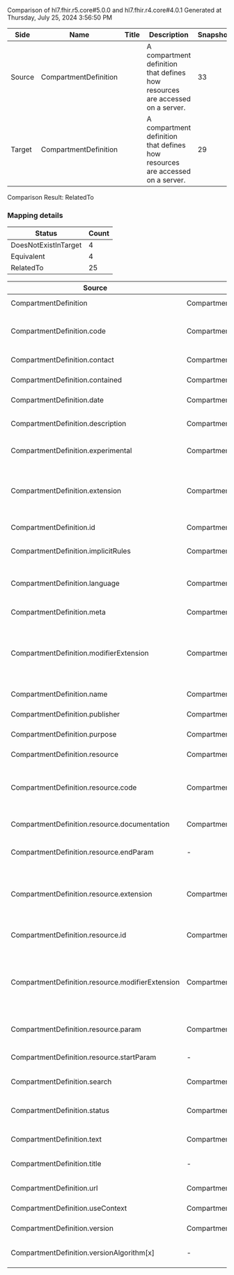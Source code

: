 Comparison of hl7.fhir.r5.core#5.0.0 and hl7.fhir.r4.core#4.0.1
Generated at Thursday, July 25, 2024 3:56:50 PM

| Side | Name | Title | Description | Snapshot | Differential |
| --- | --- | --- | --- | --- | --- |
| Source | CompartmentDefinition |  | A compartment definition that defines how resources are accessed on a server. | 33 | 22 |
| Target | CompartmentDefinition |  | A compartment definition that defines how resources are accessed on a server. | 29 | 18 |


Comparison Result: RelatedTo


### Mapping details

| Status | Count |
| ------ | ----- |
DoesNotExistInTarget | 4 |
Equivalent | 4 |
RelatedTo | 25 |


| Source | Target | Status | Message |
| ------ | ------ | ------ | ------- |
| CompartmentDefinition | CompartmentDefinition | Equivalent | R5 `CompartmentDefinition` maps as Equivalent to R4 `CompartmentDefinition` |
| CompartmentDefinition.code | CompartmentDefinition.code | Equivalent | R5 `CompartmentDefinition.code` maps as Equivalent to R4 `CompartmentDefinition.code` - code has compatible required binding for code type: http://hl7.org/fhir/ValueSet/compartment-type|5.0.0 and http://hl7.org/fhir/ValueSet/compartment-type|4.0.1 (Equivalent) |
| CompartmentDefinition.contact | CompartmentDefinition.contact | Equivalent | R5 `CompartmentDefinition.contact` maps as Equivalent to R4 `CompartmentDefinition.contact` |
| CompartmentDefinition.contained | CompartmentDefinition.contained | Equivalent | R5 `CompartmentDefinition.contained` maps as Equivalent to R4 `CompartmentDefinition.contained` |
| CompartmentDefinition.date | CompartmentDefinition.date | Equivalent | R5 `CompartmentDefinition.date` maps as Equivalent to R4 `CompartmentDefinition.date` |
| CompartmentDefinition.description | CompartmentDefinition.description | Equivalent | R5 `CompartmentDefinition.description` maps as Equivalent to R4 `CompartmentDefinition.description` |
| CompartmentDefinition.experimental | CompartmentDefinition.experimental | Equivalent | R5 `CompartmentDefinition.experimental` maps as Equivalent to R4 `CompartmentDefinition.experimental` |
| CompartmentDefinition.extension | CompartmentDefinition.extension | SourceIsBroaderThanTarget | R5 `CompartmentDefinition.extension` maps as SourceIsBroaderThanTarget to R4 `CompartmentDefinition.extension` - extension has change due to type change: R5 `extension` `Extension` maps as SourceIsBroaderThanTarget for R4 `extension` |
| CompartmentDefinition.id | CompartmentDefinition.id | Equivalent | R5 `CompartmentDefinition.id` maps as Equivalent to R4 `CompartmentDefinition.id` |
| CompartmentDefinition.implicitRules | CompartmentDefinition.implicitRules | Equivalent | R5 `CompartmentDefinition.implicitRules` maps as Equivalent to R4 `CompartmentDefinition.implicitRules` |
| CompartmentDefinition.language | CompartmentDefinition.language | RelatedTo | R5 `CompartmentDefinition.language` maps as RelatedTo to R4 `CompartmentDefinition.language` - language changed the binding strength from Required to Preferred |
| CompartmentDefinition.meta | CompartmentDefinition.meta | Equivalent | R5 `CompartmentDefinition.meta` maps as Equivalent to R4 `CompartmentDefinition.meta` |
| CompartmentDefinition.modifierExtension | CompartmentDefinition.modifierExtension | SourceIsBroaderThanTarget | R5 `CompartmentDefinition.modifierExtension` maps as SourceIsBroaderThanTarget to R4 `CompartmentDefinition.modifierExtension` - modifierExtension has change due to type change: R5 `modifierExtension` `Extension` maps as SourceIsBroaderThanTarget for R4 `modifierExtension` |
| CompartmentDefinition.name | CompartmentDefinition.name | Equivalent | R5 `CompartmentDefinition.name` maps as Equivalent to R4 `CompartmentDefinition.name` |
| CompartmentDefinition.publisher | CompartmentDefinition.publisher | Equivalent | R5 `CompartmentDefinition.publisher` maps as Equivalent to R4 `CompartmentDefinition.publisher` |
| CompartmentDefinition.purpose | CompartmentDefinition.purpose | Equivalent | R5 `CompartmentDefinition.purpose` maps as Equivalent to R4 `CompartmentDefinition.purpose` |
| CompartmentDefinition.resource | CompartmentDefinition.resource | Equivalent | R5 `CompartmentDefinition.resource` maps as Equivalent to R4 `CompartmentDefinition.resource` |
| CompartmentDefinition.resource.code | CompartmentDefinition.resource.code | Equivalent | R5 `CompartmentDefinition.resource.code` maps as Equivalent to R4 `CompartmentDefinition.resource.code` - code has compatible required binding for code type: http://hl7.org/fhir/ValueSet/resource-types|5.0.0 and http://hl7.org/fhir/ValueSet/resource-types|4.0.1 (Equivalent) |
| CompartmentDefinition.resource.documentation | CompartmentDefinition.resource.documentation | Equivalent | R5 `CompartmentDefinition.resource.documentation` maps as Equivalent to R4 `CompartmentDefinition.resource.documentation` |
| CompartmentDefinition.resource.endParam | - | DoesNotExistInTarget | R5 `CompartmentDefinition.resource.endParam` does not appear in the target and has no mapping for `CompartmentDefinition`. |
| CompartmentDefinition.resource.extension | CompartmentDefinition.resource.extension | SourceIsBroaderThanTarget | R5 `CompartmentDefinition.resource.extension` maps as SourceIsBroaderThanTarget to R4 `CompartmentDefinition.resource.extension` - extension has change due to type change: R5 `extension` `Extension` maps as SourceIsBroaderThanTarget for R4 `extension` |
| CompartmentDefinition.resource.id | CompartmentDefinition.resource.id | Equivalent | R5 `CompartmentDefinition.resource.id` maps as Equivalent to R4 `CompartmentDefinition.resource.id` |
| CompartmentDefinition.resource.modifierExtension | CompartmentDefinition.resource.modifierExtension | SourceIsBroaderThanTarget | R5 `CompartmentDefinition.resource.modifierExtension` maps as SourceIsBroaderThanTarget to R4 `CompartmentDefinition.resource.modifierExtension` - modifierExtension has change due to type change: R5 `modifierExtension` `Extension` maps as SourceIsBroaderThanTarget for R4 `modifierExtension` |
| CompartmentDefinition.resource.param | CompartmentDefinition.resource.param | Equivalent | R5 `CompartmentDefinition.resource.param` maps as Equivalent to R4 `CompartmentDefinition.resource.param` |
| CompartmentDefinition.resource.startParam | - | DoesNotExistInTarget | R5 `CompartmentDefinition.resource.startParam` does not appear in the target and has no mapping for `CompartmentDefinition`. |
| CompartmentDefinition.search | CompartmentDefinition.search | Equivalent | R5 `CompartmentDefinition.search` maps as Equivalent to R4 `CompartmentDefinition.search` |
| CompartmentDefinition.status | CompartmentDefinition.status | Equivalent | R5 `CompartmentDefinition.status` maps as Equivalent to R4 `CompartmentDefinition.status` - status has compatible required binding for code type: http://hl7.org/fhir/ValueSet/publication-status|5.0.0 and http://hl7.org/fhir/ValueSet/publication-status|4.0.1 (Equivalent) |
| CompartmentDefinition.text | CompartmentDefinition.text | Equivalent | R5 `CompartmentDefinition.text` maps as Equivalent to R4 `CompartmentDefinition.text` |
| CompartmentDefinition.title | - | DoesNotExistInTarget | R5 `CompartmentDefinition.title` does not appear in the target and has no mapping for `CompartmentDefinition`. |
| CompartmentDefinition.url | CompartmentDefinition.url | Equivalent | R5 `CompartmentDefinition.url` maps as Equivalent to R4 `CompartmentDefinition.url` |
| CompartmentDefinition.useContext | CompartmentDefinition.useContext | Equivalent | R5 `CompartmentDefinition.useContext` maps as Equivalent to R4 `CompartmentDefinition.useContext` |
| CompartmentDefinition.version | CompartmentDefinition.version | Equivalent | R5 `CompartmentDefinition.version` maps as Equivalent to R4 `CompartmentDefinition.version` |
| CompartmentDefinition.versionAlgorithm[x] | - | DoesNotExistInTarget | R5 `CompartmentDefinition.versionAlgorithm[x]` does not appear in the target and has no mapping for `CompartmentDefinition`. |

